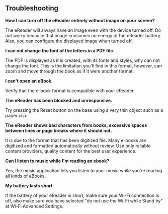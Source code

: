 ## Troubleshooting

**How I can turn off the eReader entirely without image on your screen?**

The eReader will always have an image even with the device turned off. Do not worry because that image consumes no energy of the eReader battery. Also, you can configure the displayed image when turned off.

**I can not change the font of the letters in a PDF file.**

The PDF is displayed as it is created, with its fonts and styles, why can not change the font. This is the limitation you'll find in this format, however, can zoom and move through the book as if it were another format.

**I can't open an eBook.**

Verify that the e-book format is compatible with your eReader.

**The eReader has been blocked and unresponsive.**

Try pressing the Reset button on the base using a very thin object such as a paper clip.

**The eReader shows bad characters from books, excessive spaces between lines or page breaks where it should not.**

It is due to the format that has been digitized file. Many e-books are digitized and formatted automatically without review. Use only reliable content providers, quality content for the best user experience.

**Can I listen to music while I'm reading an ebook?**

Yes, the music application lets you listen to your music while you're reading all kinds of eBooks.

**My battery lasts short.**

If the battery of your eReader is short, make sure your Wi-Fi connection is off, also make sure you have selected "do not use the Wi-Fi while Stand by" at Wi-Fi Advanced Settings.
